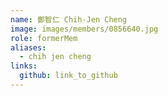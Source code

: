 ```yaml
---
name: 鄭智仁 Chih-Jen Cheng 
image: images/members/0856640.jpg 
role: formerMem
aliases:
  - chih jen cheng
links:
  github: link_to_github 
---
```

